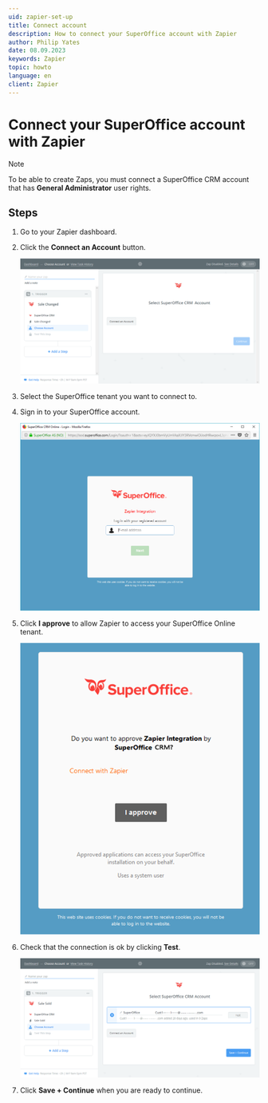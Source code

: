 ```yaml
---
uid: zapier-set-up
title: Connect account
description: How to connect your SuperOffice account with Zapier
author: Philip Yates
date: 08.09.2023
keywords: Zapier
topic: howto
language: en
client: Zapier
---
```


# Connect your SuperOffice account with Zapier

> [!NOTE]
> To be able to create Zaps, you must connect a SuperOffice CRM account that has **General Administrator** user rights.

## Steps

1. Go to your Zapier dashboard.

1. Click the **Connect an Account** button.

    ![Zapier: Select SuperOffice CRM Account -screenshot][img1]

1. Select the SuperOffice tenant you want to connect to.

1. Sign in to your SuperOffice account.

    ![SuperOffice Zapier Integration -screenshot][img2]

1. Click **I approve** to allow Zapier to access your SuperOffice Online tenant.

    ![Connect Zapier to SuperOffice -screenshot][img3]

1. Check that the connection is ok by clicking **Test**.

    ![Zapier: verify connection -screenshot][img4]

1. Click **Save + Continue** when you are ready to continue.

[img1]: media/choose-account.png
[img2]: media/superoffice-login.png
[img3]: media/zapier-approval.png
[img4]: media/choose-account2.png

